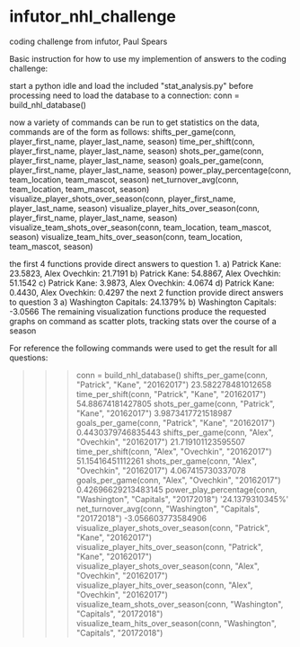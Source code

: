 # infutor_nhl_challenge
coding challenge from infutor, Paul Spears

Basic instruction for how to use my implemention of answers to the coding challenge:


start a python idle and load the included "stat_analysis.py"
before processing need to load the database to a connection: conn = build_nhl_database()

now a variety of commands can be run to get statistics on the data, commands are of the form as follows:
shifts_per_game(conn, player_first_name, player_last_name, season)
time_per_shift(conn, player_first_name, player_last_name, season)
shots_per_game(conn, player_first_name, player_last_name, season)
goals_per_game(conn, player_first_name, player_last_name, season)
power_play_percentage(conn, team_location, team_mascot, season)
net_turnover_avg(conn, team_location, team_mascot, season)
visualize_player_shots_over_season(conn, player_first_name, player_last_name, season)
visualize_player_hits_over_season(conn, player_first_name, player_last_name, season)
visualize_team_shots_over_season(conn, team_location, team_mascot, season)
visualize_team_hits_over_season(conn, team_location, team_mascot, season)


the first 4 functions provide direct answers to question 1.
a) Patrick Kane: 23.5823, Alex Ovechkin: 21.7191
b) Patrick Kane: 54.8867, Alex Ovechkin: 51.1542
c) Patrick Kane:  3.9873, Alex Ovechkin:  4.0674
d) Patrick Kane:  0.4430, Alex Ovechkin:  0.4297
the next 2 function provide direct answers to question 3
a) Washington Capitals: 24.1379%
b) Washington Capitals: -3.0566
The remaining visualization functions produce the requested graphs on command as scatter plots, tracking stats over the course of a season



For reference the following commands were used to get the result for all questions:
>>> conn = build_nhl_database()
>>> shifts_per_game(conn, "Patrick", "Kane", "20162017")
23.582278481012658
>>> time_per_shift(conn, "Patrick", "Kane", "20162017")
54.88674181427805
>>> shots_per_game(conn, "Patrick", "Kane", "20162017")
3.9873417721518987
>>> goals_per_game(conn, "Patrick", "Kane", "20162017")
0.4430379746835443
>>> shifts_per_game(conn, "Alex", "Ovechkin", "20162017")
21.719101123595507
>>> time_per_shift(conn, "Alex", "Ovechkin", "20162017")
51.15416451112261
>>> shots_per_game(conn, "Alex", "Ovechkin", "20162017")
4.067415730337078
>>> goals_per_game(conn, "Alex", "Ovechkin", "20162017")
0.42696629213483145
>>> power_play_percentage(conn, "Washington", "Capitals", "20172018")
'24.1379310345%'
>>> net_turnover_avg(conn, "Washington", "Capitals", "20172018")
-3.056603773584906
>>> visualize_player_shots_over_season(conn, "Patrick", "Kane", "20162017")
>>> visualize_player_hits_over_season(conn, "Patrick", "Kane", "20162017")
>>> visualize_player_shots_over_season(conn, "Alex", "Ovechkin", "20162017")
>>> visualize_player_hits_over_season(conn, "Alex", "Ovechkin", "20162017")
>>> visualize_team_shots_over_season(conn, "Washington", "Capitals", "20172018")
>>> visualize_team_hits_over_season(conn, "Washington", "Capitals", "20172018")
>>>
